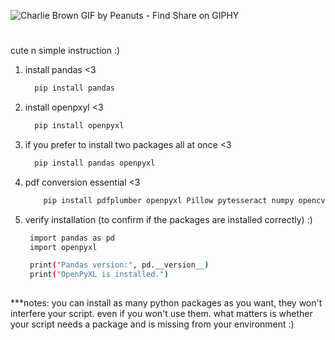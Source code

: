 ![Charlie Brown GIF by Peanuts - Find   Share on GIPHY](https://github.com/user-attachments/assets/00e6beeb-997e-4128-b546-4772411370b9)


#
cute n simple instruction :)

1. install pandas <3

    ``` bash
      pip install pandas

2. install openpxyl <3

   ``` bash
     pip install openpyxl

3. if you prefer to install two packages all at once <3
   ``` bash
     pip install pandas openpyxl

4. pdf conversion essential <3
   ```bash
       pip install pdfplumber openpyxl Pillow pytesseract numpy opencv-python

5. verify installation (to confirm if the packages are installed correctly) :)
   
   ```bash
    import pandas as pd
    import openpyxl

    print("Pandas version:", pd.__version__)
    print("OpenPyXL is installed.")
  
***notes: you can install as many python packages as you want, they won't interfere your script. even if you won't use them.
what matters is whether your script needs a package and is missing from your environment :) 
